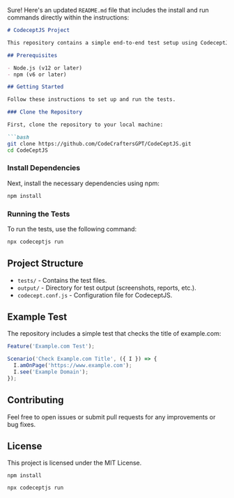 Sure! Here's an updated `README.md` file that includes the install and run commands directly within the instructions:

```markdown
# CodeceptJS Project

This repository contains a simple end-to-end test setup using CodeceptJS with Puppeteer.

## Prerequisites

- Node.js (v12 or later)
- npm (v6 or later)

## Getting Started

Follow these instructions to set up and run the tests.

### Clone the Repository

First, clone the repository to your local machine:

```bash
git clone https://github.com/CodeCraftersGPT/CodeCeptJS.git
cd CodeCeptJS
```

### Install Dependencies

Next, install the necessary dependencies using npm:

```bash
npm install
```

### Running the Tests

To run the tests, use the following command:

```bash
npx codeceptjs run
```

## Project Structure

- `tests/` - Contains the test files.
- `output/` - Directory for test output (screenshots, reports, etc.).
- `codecept.conf.js` - Configuration file for CodeceptJS.

## Example Test

The repository includes a simple test that checks the title of example.com:

```javascript
Feature('Example.com Test');

Scenario('Check Example.com Title', ({ I }) => {
  I.amOnPage('https://www.example.com');
  I.see('Example Domain');
});
```

## Contributing

Feel free to open issues or submit pull requests for any improvements or bug fixes.

## License

This project is licensed under the MIT License.
```
npm install

npx codeceptjs run

